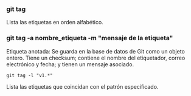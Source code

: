### git tag
Lista las etiquetas en orden alfabético.

### git tag -a nombre_etiqueta -m "mensaje de la etiqueta"
Etiqueta anotada: Se guarda en la base de datos de Git como un objeto entero. Tiene un checksum; contiene el nombre del etiquetador, correo electrónico y fecha; y tienen un mensaje asociado.

```
git tag -l "v1.*"
```
Lista las etiquetas que coincidan con el patrón especificado.  
